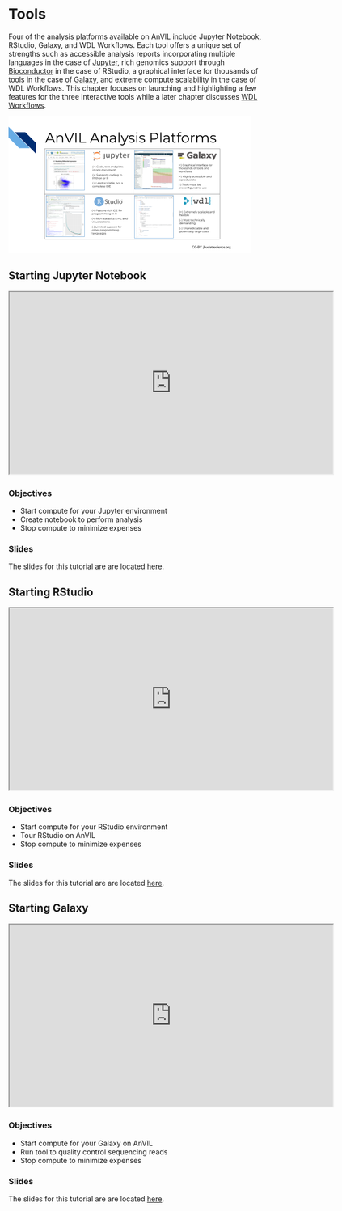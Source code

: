 # Tools

Four of the analysis platforms available on AnVIL include Jupyter Notebook, RStudio, Galaxy, and WDL Workflows.  Each tool offers a unique set of strengths such as accessible analysis reports incorporating multiple languages in the case of [Jupyter](https://anvilproject.org/learn/interactive-analysis/getting-started-with-jupyter-notebooks), rich genomics support through [Bioconductor](https://anvilproject.org/learn/interactive-analysis/getting-started-with-bioconductor) in the case of RStudio, a graphical interface for thousands of tools in the case of [Galaxy](https://anvilproject.org/learn/interactive-analysis/getting-started-with-galaxy), and extreme compute scalability in the case of WDL Workflows.  This chapter focuses on launching and highlighting a few features for the three interactive tools while a later chapter discusses [WDL Workflows](workflows.html).

<img src="06-tools_files/figure-html//1Ehj38V8fp7eI9Hx1XWtdr8z1_AH1rXEyJoX9zMOaKKA_geb3ae37d4e_0_10.png" width="480" />

## Starting Jupyter Notebook

<iframe src="https://drive.google.com/file/d/1ZhPYFy4zuAHhPhF6T4pUgSReBmPJM-wg/preview" width="640" height="360" allow="autoplay"></iframe>

### Objectives

- Start compute for your Jupyter environment
- Create notebook to perform analysis
- Stop compute to minimize expenses

### Slides

The slides for this tutorial are are located [here](https://docs.google.com/presentation/d/1GYUP874Qd7K3S0Ls6iWY_M4jywpRb53qw0f78OBCFwk).

## Starting RStudio

<iframe src="https://drive.google.com/file/d/1v72ZG8JIRDUaewFQgGfcCO_qoM4eYmYX/preview" width="640" height="360" allow="autoplay"></iframe>

### Objectives

- Start compute for your RStudio environment
- Tour RStudio on AnVIL
- Stop compute to minimize expenses

### Slides

The slides for this tutorial are are located [here](https://docs.google.com/presentation/d/1eypYLLqD11-NwHLs4adGpcuSB07dYEJfAaALSMvgzqw).

## Starting Galaxy

<iframe src="https://drive.google.com/file/d/16QEY8x-gBsUkKEeO3w_H-I4SLIBPloXd/preview" width="640" height="360" allow="autoplay"></iframe>

### Objectives

- Start compute for your Galaxy on AnVIL
- Run tool to quality control sequencing reads
- Stop compute to minimize expenses

### Slides

The slides for this tutorial are are located [here](https://docs.google.com/presentation/d/1yYCg4cPVBMMDghT17B4XzROieqyMH99Ex9nMm_Scm9Q).
